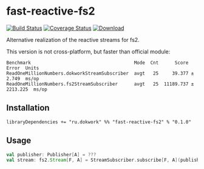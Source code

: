 # fast-reactive-fs2
[![Build Status](https://travis-ci.com/dokwork/fasti.svg?branch=master)](https://travis-ci.com/dokwork/fasti)
[![Coverage Status](https://coveralls.io/repos/github/dokwork/fast-reactive-fs2/badge.svg?branch=master)](https://coveralls.io/github/dokwork/fast-reactive-fs2?branch=master)
 [ ![Download](https://api.bintray.com/packages/dokwork/maven/fast-reactive-fs2/images/download.svg) ](https://bintray.com/dokwork/maven/fast-reactive-fs2/_latestVersion)

Alternative realization of the reactive streams for fs2. 

This version is not cross-platform, but faster than official module:
```
Benchmark                                      Mode  Cnt      Score      Error  Units
ReadOneMillionNumbers.dokworkStreamSubscriber  avgt   25     39.377 ±    2.749  ms/op
ReadOneMillionNumbers.fs2StreamSubscriber      avgt   25  11189.737 ± 2213.225  ms/op
```

## Installation
`libraryDependencies += "ru.dokwork" %% "fast-reactive-fs2" % "0.1.0"`

## Usage
```scala
val publisher: Publisher[A] = ???
val stream: fs2.Stream[F, A] = StreamSubscriber.subscribe[F, A](publisher)
```